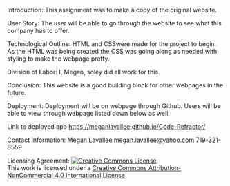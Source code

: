 Introduction:
This assignment was to make a copy of the original website.   

User Story:
The user will be able to go through the website to see what this company has to offer. 

Technological Outline:
HTML and CSSwere made for the project to begin.  As the HTML was being created the CSS was going along as needed with styling to make the webpage pretty.  

Division of Labor:
I, Megan, soley did all work for this.  

Conclusion:
This website is a good building block for other webpages in the future. 

Deployment:
Deployment will be on webpage through Github. Users will be able to view through webpage listed down below as well. 


Link to deployed app
https://meganlavallee.github.io/Code-Refractor/

Contact Information: 
Megan Lavallee
megan.lavallee@yahoo.com
719-321-8559

Licensing Agreement:
<a rel="license" href="http://creativecommons.org/licenses/by-nc/4.0/"><img alt="Creative Commons License" style="border-width:0" src="https://i.creativecommons.org/l/by-nc/4.0/88x31.png" /></a><br />This work is licensed under a <a rel="license" href="http://creativecommons.org/licenses/by-nc/4.0/">Creative Commons Attribution-NonCommercial 4.0 International License</a>